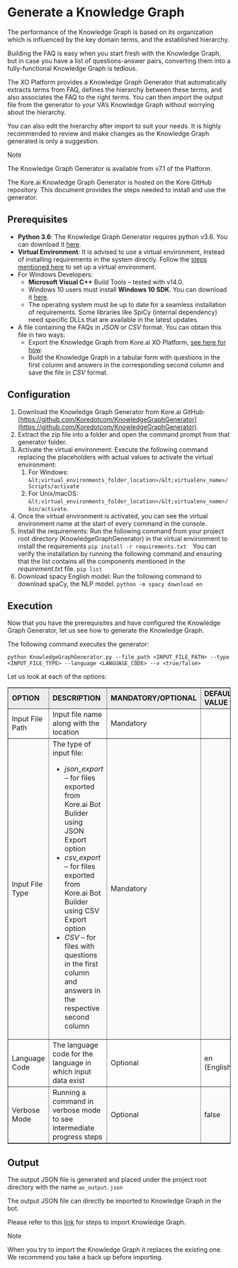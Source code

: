 # **Generate a Knowledge Graph**

The performance of the  Knowledge Graph is based on its organization which is influenced by the key domain terms, and the established hierarchy.

Building the FAQ is easy when you start fresh with the Knowledge Graph, but in case you have a list of questions-answer pairs, converting them into a fully-functional Knowledge Graph is tedious.

The XO Platform provides a Knowledge Graph Generator that automatically extracts terms from FAQ, defines the hierarchy between these terms, and also associates the FAQ to the right terms. You can then import the output file from the generator to your VA’s Knowledge Graph without worrying about the hierarchy. 

You can also edit the hierarchy after import to suit your needs. It is highly recommended to review and make changes as the Knowledge Graph generated is only a suggestion.

<div class="admonition note">
<p class="admonition-title">Note</p>
<p>The Knowledge Graph Generator is available from v7.1 of the Platform.</p>
</div>

The Kore.ai Knowledge Graph Generator is hosted on the Kore GitHub repository. This document provides the steps needed to install and use the generator.

## Prerequisites

* **Python 3.6**: The Knowledge Graph Generator requires python v3.6. You can download it [here](https://www.python.org/downloads/).
* **Virtual Environment**: It is advised to use a virtual environment, instead of installing requirements in the system directly. Follow the [steps mentioned here](https://docs.python.org/3/tutorial/venv.html#creating-virtual-environments) to set up a virtual environment.
* For Windows Developers:
    * **Microsoft Visual C++** Build Tools – tested with v14.0.
    * Windows 10 users must install **Windows 10 SDK**. You can download it [here](https://developer.microsoft.com/en-us/windows/downloads/windows-10-sdk/).
    * The operating system must be up to date for a seamless installation of requirements. Some libraries like SpiCy (internal dependency) need specific DLLs that are available in the latest updates.
* A file containing the FAQs in _JSON_ or _CSV_ format. You can obtain this file in two ways:
    * Export the Knowledge Graph from Kore.ai XO Platform, [see here for how](https://developer.kore.ai/docs/bots/bot-builder-tool/knowledge-task/importing-the-bot-ontology-from-csv-or-json/#Exporting_Ontology).
    * Build the Knowledge Graph in a tabular form with questions in the first column and answers in the corresponding second column and save the file in _CSV_ format.

## Configuration

1. Download the Knowledge Graph Generator from Kore.ai GitHub: [https://github.com/Koredotcom/KnowledgeGraphGenerator](https://github.com/Koredotcom/KnowledgeGraphGenerator).
2. Extract the zip file into a folder and open the command prompt from that generator folder.
3. Activate the virtual environment: Execute the following command replacing the placeholders with actual values to activate the virtual environment:
    1. For Windows: 
`&lt;virtual_environments_folder_location>/&lt;virtualenv_name>/Scripts/activate`
    2. For Unix/macOS: 
`&lt;virtual_environments_folder_location>/&lt;virtualenv_name>/bin/activate`.
4. Once the virtual environment is activated, you can see the virtual environment name at the start of every command in the console.
5. Install the requirements: Run the following command from your project root directory (KnowledgeGraphGenerator) in the virtual environment to install the requirements 
`pip install -r requirements.txt 
`You can verify the installation by running the following command and ensuring that the list contains all the components mentioned in the _requirement.txt_ file. 
`pip list`
6. Download spacy English model: Run the following command to download spaCy, the NLP model. 
`python -m spacy download en`

## Execution

Now that you have the prerequisites and have configured the Knowledge Graph Generator, let us see how to generate the Knowledge Graph.

The following command executes the generator:

```
python KnowledgeGraphGenerator.py --file_path <INPUT_FILE_PATH> --type <INPUT_FILE_TYPE> --language <LANGUAGE_CODE> --v <true/false>
```

Let us look at each of the options:

<table border="1.5">
<tr bgcolor="#ECECEC">
   <td><strong>OPTION</strong>
   </td>
   <td><strong>DESCRIPTION</strong>
   </td>
   <td><strong>MANDATORY/OPTIONAL</strong>
   </td>
   <td><strong>DEFAULT VALUE</strong>
   </td>
  </tr>
  <tr>
   <td>Input File Path
   </td>
   <td>Input file name along with the location
   </td>
   <td>Mandatory
   </td>
   <td>
   </td>
  </tr>
  <tr bgcolor="#FAFAFA">
   <td>Input File Type
   </td>
   <td>The type of input file:
<ul>

<li><em>json_export</em> – for files exported from Kore.ai Bot Builder using JSON Export option

<li><em>csv_export</em> – for files exported from Kore.ai Bot Builder using CSV Export option

<li><em>CSV</em> – for files with questions in the first column and answers in the respective second column
</li>
</ul>
   </td>
   <td>Mandatory
   </td>
   <td>
   </td>
  </tr>
  <tr>
   <td>Language Code
   </td>
   <td>The language code for the language in which input data exist
   </td>
   <td>Optional
   </td>
   <td>en (English)
   </td>
  </tr>
  <tr bgcolor="#FAFAFA">
   <td>Verbose Mode
   </td>
   <td>Running a command in verbose mode to see intermediate progress steps
   </td>
   <td>Optional
   </td>
   <td>false
   </td>
  </tr>
</table>

## Output

The output JSON file is generated and placed under the project root directory with the name `ao_output.json`

The output JSON file can directly be imported to Knowledge Graph in the bot. 

Please refer to this [link](https://developer.kore.ai/docs/bots/bot-builder-tool/knowledge-task/importing-the-bot-ontology-from-csv-or-json/#Importing_Ontology) for steps to import Knowledge Graph.

<div class="admonition note">
<p class="admonition-title">Note</p>
<p>When you try to import the Knowledge Graph it replaces the existing one. We recommend you take a back up before importing.</p>
</div>



